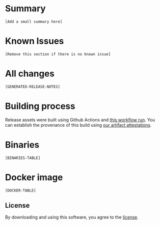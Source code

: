 [comment]: <> (This is a comment, it will not be included in the final release notes.)
[comment]: <> (This template will be used to automatically generate release notes with the ci-build workflow.)
[comment]: <> (The following values will be automatically replaced with generated content from the workflow.)
[comment]: <> (`[GENERATED-RELEASE-NOTES]`: Replaced with the GitHub generated release notes.)
[comment]: <> (`[WORKFLOW-URL]`: Replaced with the link to the workflow that generated the build.)
[comment]: <> (`[BINARIES-TABLE]`: Replaced with the a markdown formatted table with a link to each binary download.)
[comment]: <> (`[DOCKER-TABLE]`: Replaced with the a markdown formatted table with a link to the docker image.)

# Summary

`[Add a small summary here]`

# Known Issues

`[Remove this section if there is no known issue]`

# All changes

`[GENERATED-RELEASE-NOTES]`

# Building process

Release assets were built using Github Actions and [this workflow run](`[WORKFLOW-RUN-URL]`). You can establish the provenance of this build using [our artifact attestations](https://github.com/eth-educators/ethstaker-deposit-cli/attestations).

# Binaries

`[BINARIES-TABLE]`

# Docker image

`[DOCKER-TABLE]`

## License

By downloading and using this software, you agree to the [license](LICENSE).